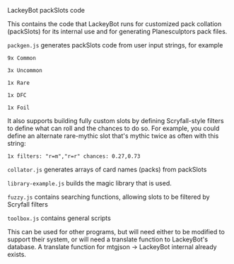 LackeyBot packSlots code

This contains the code that LackeyBot runs for customized pack collation (packSlots) for its internal use and for generating Planesculptors pack files.

`packgen.js` generates packSlots code from user input strings, for example

```
9x Common

3x Uncommon

1x Rare

1x DFC

1x Foil
```

It also supports building fully custom slots by defining Scryfall-style filters to define what can roll and the chances to do so. For example, you could define an alternate rare-mythic slot that's mythic twice as often with this string:

`1x filters: "r=m","r=r" chances: 0.27,0.73`


`collator.js` generates arrays of card names (packs) from packSlots

`library-example.js` builds the magic library that is used.

`fuzzy.js` contains searching functions, allowing slots to be filtered by Scryfall filters

`toolbox.js` contains general scripts


This can be used for other programs, but will need either to be modified to support their system, or will need a translate function to LackeyBot's database. A translate function for mtgjson -> LackeyBot internal already exists.

